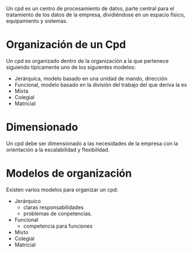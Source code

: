 Un cpd es un centro de procesamiento de datos, parte central para el tratamiento de los datos de la empresa, dividiéndose en un espacio físico, equipamiento y sistemas.
# Organización de un Cpd
Un cpd es organizado dentro de la organización a la que pertenece siguiendo típicamente uno de los siguientes modelos:
- Jerárquica, modelo basado en una unidad de mando, dirección
- Funcional, modelo basado en la división del trabajo del que deriva la es
- Mixta
- Colegial
- Matricial
# Dimensionado
Un cpd debe ser dimensionado a las necesidades de la empresa con la orientación a la escalabilidad y flexibilidad.
# Modelos de organización
Existen varios modelos para organizar un cpd:
- Jerárquico
	- claras responsabilidades
	- problemas de conpetencias.
- Funcional
	- competencia para funciones
- Mixto
- Colegial
- Matricial